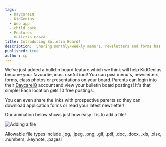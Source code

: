 ```yaml
---
tags:
  - DaycareIQ
  - KidGenius
  - Web app
  - child care
  - Features
  - Bulletin Board
title: Introducing Bulletin Board!
description:  Sharing monthly/weekly menu's, newsletters and forms has never been easier!
published: true
author: cp
---
```

We've just added a bulletin board feature which we think will help KidGenius become your favourite, most useful tool!  You can post menu's, newsletters, forms, class photos or presentations on your board.  Parents can login into their [DaycareIQ](https://www.daycareiq.com) account and view your bulletin board postings!  It's that simple!  Each location gets 10 free postings.

You can even share the links with prospective parents so they can download application forms or read your latest newsletter!

Our animation below shows just how easy it is to add a file!

![Adding a file](https://blog.daycareiq.com/site_assets/images/bulletin_board.gif)

Allowable file types include .jpg, .jpeg, .png, .gif, .pdf, .doc, .docx, .xls, .xlsx, .numbers, .keynote, .pages!
